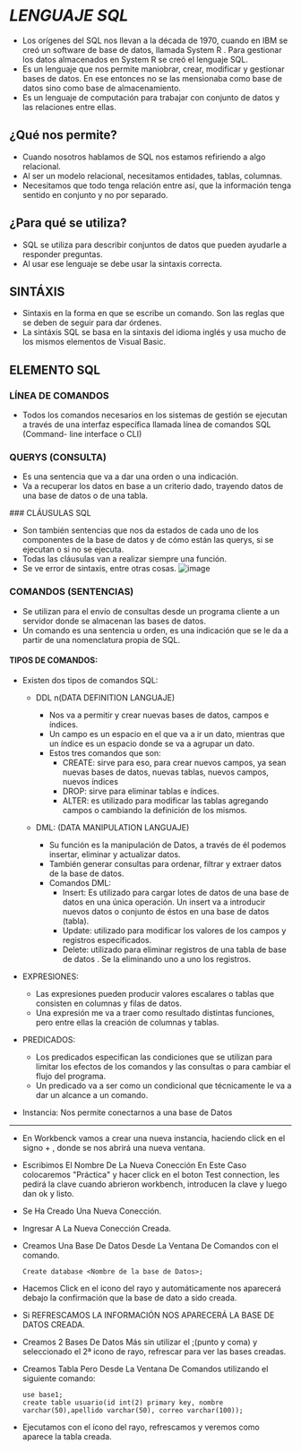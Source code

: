 # ***LENGUAJE SQL***
- ​Los orígenes del SQL nos llevan a la década de 1970, cuando en IBM se creó un software de base de datos, llamada  System R . Para gestionar los datos almacenados en System R se creó el lenguaje SQL.​
- Es un lenguaje que nos permite maniobrar, crear, modificar y gestionar bases de datos. En ese entonces no se las mensionaba como base de datos sino como base de almacenamiento.​
- Es un lenguaje de computación para trabajar con conjunto de datos y las relaciones entre ​ellas.

## ¿Qué nos permite?
- Cuando nosotros hablamos de SQL nos estamos refiriendo a algo relacional.​
- Al ser un modelo relacional, necesitamos entidades, tablas, columnas.​
- Necesitamos que todo tenga relación entre así, que la información tenga sentido en conjunto y no por separado.​

## ¿Para qué se utiliza?
- SQL se utiliza para describir conjuntos de datos que pueden ayudarle a responder preguntas.​
- Al usar ese lenguaje se  debe usar la sintaxis correcta.​

## SINTÁXIS
- Sintaxis en la forma en que se escribe un comando. Son las reglas que se deben de seguir para dar órdenes.​
- La sintáxis SQL se basa en la sintaxis del idioma inglés y usa mucho de los mismos elementos de Visual Basic.

## ELEMENTO SQL
### LÍNEA DE COMANDOS
- Todos los comandos necesarios en los sistemas de gestión se ejecutan a través de una interfaz específica​ llamada línea de comandos SQL (Command- line interface o CLI)​

### QUERYS (CONSULTA)
- Es una sentencia que va a dar  una orden o una indicación.​
- Va a recuperar los datos en base a un criterio dado, trayendo datos de una base de datos o de​ una tabla.​

​### CLÁUSULAS SQL
- Son también sentencias que nos da estados de cada uno de los componentes de la base de datos y de cómo están las querys, si se ejecutan o si no se ejecuta.​
- Todas las cláusulas van a realizar siempre una función.​
- Se ve error de sintaxis, entre otras cosas.
![image](https://github.com/user-attachments/assets/be4f6799-4271-4cd0-b7b7-e7b935928dd0)

### COMANDOS (SENTENCIAS)
- Se utilizan para el envío de consultas desde un programa cliente a un servidor donde se almacenan las bases de datos.​
- Un comando es una sentencia u orden, es una indicación que se le da a partir de una nomenclatura propia de SQL.

#### TIPOS DE COMANDOS:
- Existen dos tipos de comandos SQL:
  - DDL​ n(DATA DEFINITION LANGUAJE)​
    - Nos va a permitir y crear nuevas bases de datos, campos e índices.​
    - ​Un campo es un espacio en el que va a ir un dato, mientras que un índice es un espacio donde se va a agrupar un dato.​
    - ​Estos tres comandos que son:​
      - CREATE: sirve para eso, para crear nuevos campos, ya sean nuevas bases de datos, nuevas tablas, nuevos​ campos, nuevos índices ​
      - DROP: sirve para eliminar tablas e índices.​
      - ALTER: es utilizado para modificar las tablas agregando campos o cambiando la definición de los mismos.​
    
  - ​DML: (DATA MANIPULATION LANGUAJE)​
    - Su función es la manipulación de Datos, a través de él podemos insertar, eliminar y actualizar datos.​
    - También generar consultas para ordenar, filtrar y extraer datos de la base de datos.​
    - ​Comandos DML:
      - Insert: Es utilizado para cargar lotes de datos de una base de datos en una única operación.​ Un insert va a introducir nuevos datos o conjunto de éstos en una base de datos (tabla).​
      - Update: utilizado para modificar los valores de los campos y registros especificados.​
      - Delete: utilizado para eliminar registros de una tabla de base de datos . Se la eliminando uno a uno los registros.​

- ​EXPRESIONES:
  - Las expresiones pueden producir valores escalares o tablas que consisten en columnas y filas de datos.​
  - ​Una expresión me va a traer como resultado distintas funciones, pero entre ellas la creación de columnas y tablas.​

- PREDICADOS:
  - Los predicados especifican las condiciones que se utilizan para limitar los efectos de los comandos y las consultas o para cambiar el flujo del programa.​
  - Un predicado va a ser como un condicional que técnicamente le va a dar un alcance a un comando.

- Instancia: Nos permite conectarnos a una base de Datos

------

- ​En Workbenck vamos a crear una nueva instancia, haciendo click en el signo + , donde se nos abrirá una nueva ventana.
- Escribimos El Nombre De La Nueva Conección En Este Caso colocaremos  "Práctica" y hacer click en el boton Test connection, les pedirá la clave cuando abrieron workbench, introducen la clave y luego dan ok y listo.
- Se Ha Creado Una Nueva Conección.
- Ingresar A La Nueva Conección Creada.
- Creamos Una Base De Datos Desde La Ventana De Comandos con el comando​.

      Create database <Nombre de la base de Datos>;
- Hacemos Click en el icono del rayo y automáticamente nos aparecerá debajo la confirmación que la base de dato a sido creada.
- Si REFRESCAMOS LA INFORMACIÓN NOS APARECERÁ LA BASE DE DATOS CREADA.
- Creamos 2 Bases De Datos Más sin utilizar el ;(punto y coma) y seleccionado el 2ª icono de  rayo, refrescar para ver las bases creadas.
- Creamos Tabla Pero Desde La Ventana De Comandos utilizando el siguiente comando​:

      use base1;​
      create table usuario(id int(2) primary key, nombre varchar(50),apellido varchar(50), correo varchar(100));
- Ejecutamos con el ícono del rayo, refrescamos y veremos como aparece la tabla creada.
